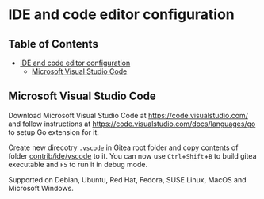 # IDE and code editor configuration

## Table of Contents
- [IDE and code editor configuration](#ide-and-code-editor-configuration)
  - [Microsoft Visual Studio Code](#microsoft-visual-studio-code)

## Microsoft Visual Studio Code
Download Microsoft Visual Studio Code at https://code.visualstudio.com/ and follow instructions at https://code.visualstudio.com/docs/languages/go to setup Go extension for it.

Create new direcotry `.vscode` in Gitea root folder and copy contents of folder [contrib/ide/vscode](vscode/) to it. You can now use `Ctrl`+`Shift`+`B` to build gitea executable and `F5` to run it in debug mode.

Supported on Debian, Ubuntu, Red Hat, Fedora, SUSE Linux, MacOS and Microsoft Windows.
